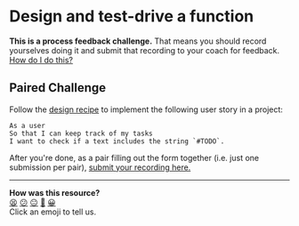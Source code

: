 # Design and test-drive a function

**This is a process feedback challenge.** That means you should record
yourselves doing it and submit that recording to your coach for feedback. [How
do I do this?](../pills/process_feedback_challenges.md)

## Paired Challenge

Follow the [design recipe](../resources/single_function_recipe_template.md) to
implement the following user story in a project:

```
As a user
So that I can keep track of my tasks
I want to check if a text includes the string `#TODO`.
```

After you're done, as a pair filling out the form together (i.e. just one
submission per pair), [submit your recording
here.](https://airtable.com/shrvo9ePjlwnaiLv5?prefill_Item=gspy_as01)

<!-- BEGIN GENERATED SECTION DO NOT EDIT -->

---

**How was this resource?**  
[😫](https://airtable.com/shrUJ3t7KLMqVRFKR?prefill_Repository=makersacademy%2Fgolden-square-in-python&prefill_File=paired_challenges%2Fdesign_and_tdd_function.md&prefill_Sentiment=😫) [😕](https://airtable.com/shrUJ3t7KLMqVRFKR?prefill_Repository=makersacademy%2Fgolden-square-in-python&prefill_File=paired_challenges%2Fdesign_and_tdd_function.md&prefill_Sentiment=😕) [😐](https://airtable.com/shrUJ3t7KLMqVRFKR?prefill_Repository=makersacademy%2Fgolden-square-in-python&prefill_File=paired_challenges%2Fdesign_and_tdd_function.md&prefill_Sentiment=😐) [🙂](https://airtable.com/shrUJ3t7KLMqVRFKR?prefill_Repository=makersacademy%2Fgolden-square-in-python&prefill_File=paired_challenges%2Fdesign_and_tdd_function.md&prefill_Sentiment=🙂) [😀](https://airtable.com/shrUJ3t7KLMqVRFKR?prefill_Repository=makersacademy%2Fgolden-square-in-python&prefill_File=paired_challenges%2Fdesign_and_tdd_function.md&prefill_Sentiment=😀)  
Click an emoji to tell us.

<!-- END GENERATED SECTION DO NOT EDIT -->
